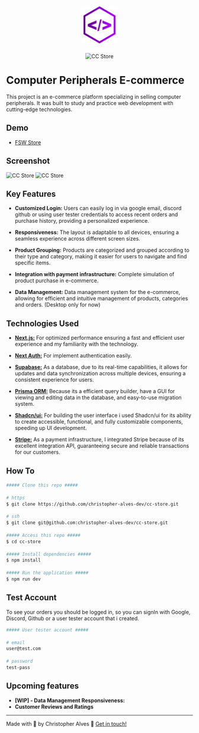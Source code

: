 <h1 align="center">
  <img alt="ChrisCode Dev" title="ChrisCode Dev" src="public/logo.png" width="100px" />
</h1>

<p align="center">
  <img alt="CC Store" title="FSW Store" src="https://pub-11426a046d4e420fb71ed0b7100145b5.r2.dev/fsw-store-logo.png" width="150px" />
</p>

# Computer Peripherals E-commerce

This project is an e-commerce platform specializing in selling computer peripherals. It was built to study and practice web development with cutting-edge technologies.

## Demo

- [FSW Store](https://cc-fsw-store.vercel.app/)

## Screenshot

<p>
  <img alt="CC Store" title="FSW Store" src="https://pub-11426a046d4e420fb71ed0b7100145b5.r2.dev/screenshot-mobile.png" width="150px" />
  <img alt="CC Store" title="FSW Store" src="https://pub-11426a046d4e420fb71ed0b7100145b5.r2.dev/screenshot-desktop.jpeg" width="150px" />
</p>

## Key Features

- **Customized Login:** Users can easily log in via google email, discord github or using user tester credentials to access recent orders and purchase history, providing a personalized experience.

- **Responsiveness:** The layout is adaptable to all devices, ensuring a seamless experience across different screen sizes.

- **Product Grouping:** Products are categorized and grouped according to their type and category, making it easier for users to navigate and find specific items.

- **Integration with payment infrastructure:** Complete simulation of product purchase in e-commerce.

- **Data Management:** Data management system for the e-commerce, allowing for efficient and intuitive management of products, categories and orders. (Desktop only for now)

## Technologies Used

- **[Next.js:](https://nextjs.org/)** For optimized performance ensuring a fast and efficient user experience and my familiarity with the technology.

- **[Next Auth:](https://next-auth.js.org/)** For implement authentication easily.

- **[Supabase:](https://supabase.com/)** As a database, due to its real-time capabilities, it allows for updates and data synchronization across multiple devices, ensuring a consistent experience for users.

- **[Prisma ORM:](https://www.prisma.io/)** Because its a efficient query builder, have a GUI for viewing and editing data in the database, and easy-to-use migration system.

- **[Shadcn/ui:](https://ui.shadcn.com/)** For building the user interface i used Shadcn/ui for its ability to create accessible, functional, and fully customizable components, speeding up UI development.

- **[Stripe:](https://stripe.com/br)** As a payment infrastructure, I integrated Stripe because of its excellent integration API, guaranteeing secure and reliable transactions for our customers.

## How To

```bash
##### Clone this repo #####

# https
$ git clone https://github.com/christopher-alves-dev/cc-store.git

# ssh
$ git clone git@github.com:christopher-alves-dev/cc-store.git

##### Access this repo #####
$ cd cc-store

##### Install dependencies #####
$ npm install

##### Run the application #####
$ npm run dev
```

## Test Account

To see your orders you should be logged in, so you can signIn with Google, Discord, Github or a user tester account that i created.

```bash
##### User tester account #####

# email
user@test.com

# password
test-pass
```

## Upcoming features

- **[WIP] - Data Management Responsiveness:**
- **Customer Reviews and Ratings**

---

Made with 💙 by Christopher Alves :wave: [Get in touch!](https://www.linkedin.com/in/dev-christopher-alves/)
